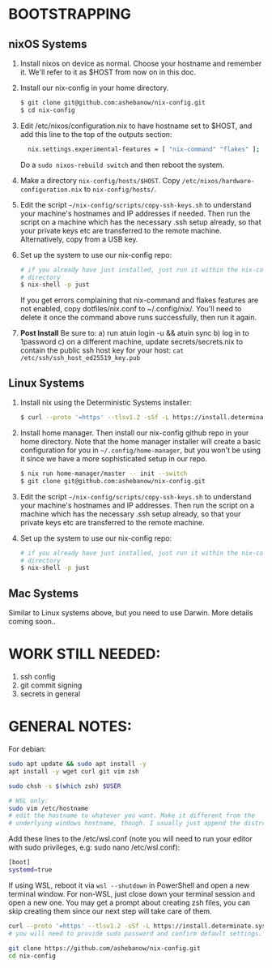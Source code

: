 # BOOTSTRAPPING

## nixOS Systems

1. Install nixos on device as normal. Choose your hostname and remember it. We'll refer to it as $HOST from now on in this doc.

2. Install our nix-config in your home directory.

    ```bash
    $ git clone git@github.com:ashebanow/nix-config.git
    $ cd nix-config
    ```

3. Edit /etc/nixos/configuration.nix to have hostname set to $HOST, and add this line to the top of the outputs section:

    ```bash
      nix.settings.experimental-features = [ "nix-command" "flakes" ];
    ```

    Do a ```sudo nixos-rebuild switch``` and then reboot the system.

4. Make a directory ```nix-config/hosts/$HOST```. Copy ```/etc/nixos/hardware-configuration.nix``` to ```nix-config/hosts/```. 

5. Edit the script ```~/nix-config/scripts/copy-ssh-keys.sh``` to understand your machine's hostnames and IP addresses if needed. Then run the script on a machine which has the necessary .ssh setup already, so that your private keys etc are transferred to the remote machine. Alternatively, copy from a USB key.

6. Set up the system to use our nix-config repo:

    ```bash
    # if you already have just installed, just run it within the nix-config
    # directory
    $ nix-shell -p just
    ```

    If you get errors complaining that nix-command and flakes features are not enabled, copy dotfiles/nix.conf to ~/.config/nix/. You'll need to delete it once the command above runs successfully, then run it again.

7. **Post Install** Be sure to:
    a) run atuin login -u <username> && atuin sync
    b) log in to 1password
    c) on a different machine, update secrets/secrets.nix to contain the public ssh host key for your host:
        ```
        cat /etc/ssh/ssh_host_ed25519_key.pub
        ```

## Linux Systems
1. Install nix using the Deterministic Systems installer:

    ```bash
    $ curl --proto '=https' --tlsv1.2 -sSf -L https://install.determinate.systems/nix | sh -s -- install
    ```

2. Install home manager. Then install our nix-config github repo in your home directory. Note that the home manager installer will create a basic configuration for you in ```~/.config/home-manager```, but you won't be using it since we have a more sophisticated setup in our repo.

    ```bash
    $ nix run home-manager/master -- init --switch
    $ git clone git@github.com:ashebanow/nix-config.git
    ```

3. Edit the script ```~/nix-config/scripts/copy-ssh-keys.sh``` to understand your machine's hostnames and IP addresses. Then run the script on a machine which has the necessary .ssh setup already, so that your private keys etc are transferred to the remote machine.

4. Set up the system to use our nix-config repo:

    ```bash
    # if you already have just installed, just run it within the nix-config
    # directory
    $ nix-shell -p just
    ```

## Mac Systems

Similar to Linux systems above, but you need to use Darwin. More details coming soon..

# WORK STILL NEEDED:
1. ssh config
2. git commit signing
3. secrets in general

# GENERAL NOTES:

For debian:

```bash
sudo apt update && sudo apt install -y
apt install -y wget curl git vim zsh

sudo chsh -s $(which zsh) $USER

# WSL only:
sudo vim /etc/hostname
# edit the hostname to whatever you want. Make it different from the
# underlying windows hostname, though. I usually just append the distro name.
```

Add these lines to the /etc/wsl.conf (note you will need to run your editor
with sudo privileges, e.g: sudo nano /etc/wsl.conf):

```bash
[boot]
systemd=true
```

If using WSL, reboot it via ```wsl --shutdown``` in PowerShell and open a new terminal window. For non-WSL, just close down your terminal session and open a new one. You may get a prompt about creating zsh files, you can skip creating them since our next step will take care of them.

```bash
curl --proto '=https' --tlsv1.2 -sSf -L https://install.determinate.systems/nix | sh -s -- install
# you will need to provide sudo password and confirm default settings.

git clone https://github.com/ashebanow/nix-config.git
cd nix-config
```
